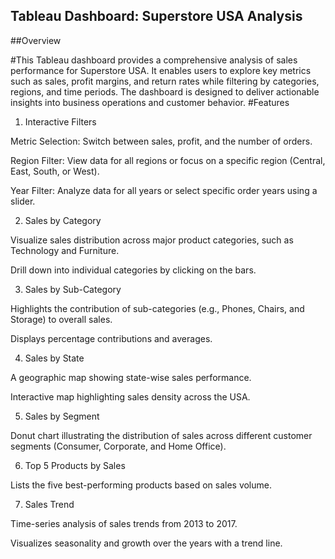 ## Tableau Dashboard: Superstore USA Analysis

##Overview

#This Tableau dashboard provides a comprehensive analysis of sales performance for Superstore USA.
It enables users to explore key metrics such as sales, profit margins, and return rates while filtering by categories, regions, and time periods.
The dashboard is designed to deliver actionable insights into business operations and customer behavior.
#Features

1. Interactive Filters

Metric Selection: Switch between sales, profit, and the number of orders.

Region Filter: View data for all regions or focus on a specific region (Central, East, South, or West).

Year Filter: Analyze data for all years or select specific order years using a slider.

2. Sales by Category

Visualize sales distribution across major product categories, such as Technology and Furniture.

Drill down into individual categories by clicking on the bars.

3. Sales by Sub-Category

Highlights the contribution of sub-categories (e.g., Phones, Chairs, and Storage) to overall sales.

Displays percentage contributions and averages.

4. Sales by State

A geographic map showing state-wise sales performance.

Interactive map highlighting sales density across the USA.

5. Sales by Segment

Donut chart illustrating the distribution of sales across different customer segments (Consumer, Corporate, and Home Office).

6. Top 5 Products by Sales

Lists the five best-performing products based on sales volume.

7. Sales Trend

Time-series analysis of sales trends from 2013 to 2017.

Visualizes seasonality and growth over the years with a trend line.

